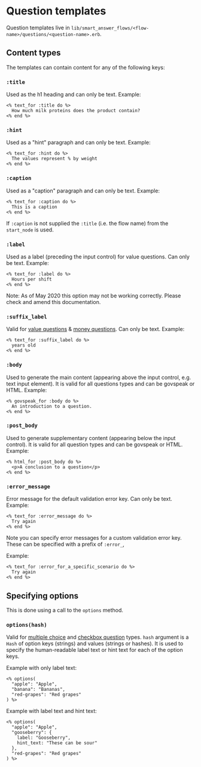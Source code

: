 # Question templates

Question templates live in `lib/smart_answer_flows/<flow-name>/questions/<question-name>.erb`.

## Content types

The templates can contain content for any of the following keys:

### `:title`

Used as the h1 heading and can only be text. Example:

```erb
<% text_for :title do %>
  How much milk proteins does the product contain?
<% end %>
```

### `:hint`

Used as a "hint" paragraph and can only be text. Example:

```erb
<% text_for :hint do %>
  The values represent % by weight
<% end %>
```

### `:caption`

Used as a "caption" paragraph and can only be text. Example:

```erb
<% text_for :caption do %>
  This is a caption
<% end %>
```

If `:caption` is not supplied the `:title` (i.e. the flow name) from the `start_node` is used.

### `:label`

Used as a label (preceding the input control) for value questions. Can only be text. Example:

```erb
<% text_for :label do %>
  Hours per shift
<% end %>
```

Note: As of May 2020 this option may not be working correctly. Please check and amend this documentation.

### `:suffix_label`

Valid for [value questions](../question-types.md#value_question) & [money questions](../question-types.md#money_question). Can only be text. Example:

```erb
<% text_for :suffix_label do %>
  years old
<% end %>
```

### `:body`

Used to generate the main content (appearing above the input control, e.g. text input element).
It is valid for all questions types and can be govspeak or HTML. Example:

```erb
<% govspeak_for :body do %>
  An introduction to a question.
<% end %>
```

### `:post_body`

Used to generate supplementary content (appearing below the input control).
It is valid for all question types and can be govspeak or HTML. Example:

```erb
<% html_for :post_body do %>
  <p>A conclusion to a question</p>
<% end %>
```

### `:error_message`

Error message for the default validation error key. Can only be text. Example:

```erb
<% text_for :error_message do %>
  Try again
<% end %>
```

Note you can specify error messages for a custom validation error key. These
can be specified with a prefix of `:error_`,

Example:

```erb
<% text_for :error_for_a_specific_scenario do %>
  Try again
<% end %>
```

## Specifying options

This is done using a call to the `options` method.

### `options(hash)`

Valid for [multiple choice](../question-types.md#multiple_choice) and [checkbox question](../question-types.md#checkbox_question) types. `hash` argument is a `Hash` of option keys (strings) and values (strings or hashes).
It is used to specify the human-readable label text or hint text for each of the option keys.

Example with only label text:

```erb
<% options(
  "apple": "Apple",
  "banana": "Bananas",
  "red-grapes": "Red grapes"
) %>
```

Example with label text and hint text:

```erb
<% options(
  "apple": "Apple",
  "gooseberry": {
    label: "Gooseberry",
    hint_text: "These can be sour"
  },
  "red-grapes": "Red grapes"
) %>
```
